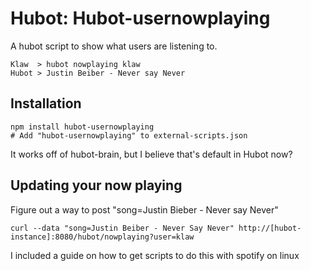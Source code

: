 # Hubot: Hubot-usernowplaying

A hubot script to show what users are listening to.

```
Klaw  > hubot nowplaying klaw
Hubot > Justin Beiber - Never say Never
```

## Installation
    npm install hubot-usernowplaying
    # Add "hubot-usernowplaying" to external-scripts.json

It works off of hubot-brain, but I believe that's default in Hubot now?

## Updating your now playing
Figure out a way to post "song=Justin Bieber - Never say Never" 
```
curl --data "song=Justin Beiber - Never Say Never" http://[hubot-instance]:8080/hubot/nowplaying?user=klaw
```

I included a guide on how to get scripts to do this with spotify on linux
